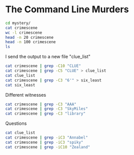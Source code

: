 # The Command Line Murders
```bash
cd mystery/
cat crimescene
wc -l crimescene
head -n 20 crimescene
head -n 100 crimescene
ls
```
I send the output to a new file "clue_list"
```bash
cat crimescene | grep -C10 "CLUE"
cat crimescene | grep -C5 "CLUE" > clue_list
cat clue_list
cat crimescene | grep -C3 "6'" > six_least
cat six_least
 ```
Different witnesses
```bash
cat crimescene | grep -C3 "AAA"
cat crimescene | grep -C3 "SkyMiles"
cat crimescene | grep -C3 "library"
```
Questions
```bash
cat clue_list
cat crimescene | grep -iC3 "Annabel"
cat crimescene | grep -iC3 "spiky"
cat crimescene | grep -iC10 "Zealand"
```
